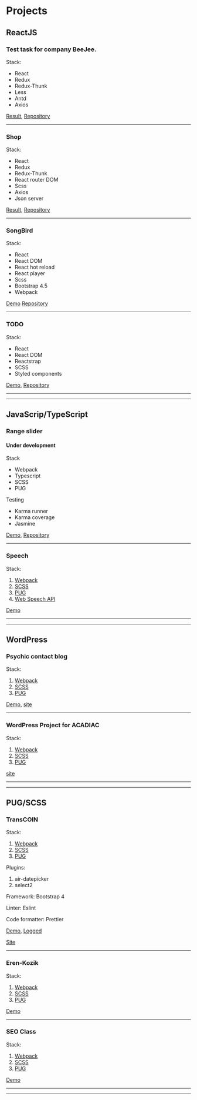 # Projects

## ReactJS

### **Test task for company BeeJee.**

Stack:
- React
- Redux
- Redux-Thunk
- Less
- Antd
- Axios

[Result](https://stupefied-kilby-388530.netlify.app/),
[Repository](https://github.com/StanislavNemytov/test_8)

---

### **Shop**
Stack:
- React
- Redux
- Redux-Thunk
- React router DOM
- Scss
- Axios
- Json server

[Result](https://angry-franklin-609b25.netlify.app),
[Repository](https://github.com/StanislavNemytov/test_5)

---

### **SongBird**

Stack:

- React
- React DOM
- React hot reload
- React player
- Scss
- Bootstrap 4.5
- Webpack

[Demo](https://songbird-sn.netlify.app/)
[Repository](https://github.com/StanislavNemytov/songbird)

---

### **TODO**

Stack:

- React
- React DOM
- Reactstrap
- SCSS
- Styled components

[Demo](https://github.com/StanislavNemytov/React-todo/),
[Repository](https://github.com/StanislavNemytov/React-todo)

***
***

## JavaScrip/TypeScript

### **Range slider**
#### Under development

Stack
- Webpack
- Typescript
- SCSS
- PUG

Testing
- Karma runner
- Karma coverage
- Jasmine

[Demo](https://stanislavnemytov.github.io/sliderSNA/), [Repository](https://github.com/StanislavNemytov/sliderSNA)

---

### **Speech**

Stack:

1. [Webpack](https://webpack.js.org/)
2. [SCSS](https://sass-lang.com/guide)
3. [PUG](https://pugjs.org/api/getting-started.html)
4. [Web Speech API](https://developer.mozilla.org/ru/docs/Web/API/Web_Speech_API)

[Demo](https://stanislavnemytov.github.io/speech/)

***
***

## WordPress

### **Psychic contact blog**

Stack:
1. [Webpack](https://webpack.js.org/)
2. [SCSS](https://sass-lang.com/guide)
3. [PUG](https://pugjs.org/api/getting-started.html)

[Demo](https://stanislavnemytov.github.io/psychic_contact_blog/dist/),
[site](https://www.psychic-contact.net/)

---

### **WordPress Project for ACADIAC**

Stack:
1. [Webpack](https://webpack.js.org/)
2. [SCSS](https://sass-lang.com/guide)
3. [PUG](https://pugjs.org/api/getting-started.html)

[site](http://acadiac.com/)

***
***

## PUG/SCSS

### **TransCOIN**

Stack:

1. [Webpack](https://webpack.js.org/)
2. [SCSS](https://sass-lang.com/guide)
3. [PUG](https://pugjs.org/api/getting-started.html)

Plugins:
1. air-datepicker
2. select2

Framework: Bootstrap 4

Linter: Eslint

Code formatter: Prettier


[Demo](https://stanislavnemytov.github.io/transcoin/), [Logged](https://stanislavnemytov.github.io/transcoin/dashboard.html)

[Site](https://transcoin.me/)

---

### **Eren-Kozik**

Stack:

1. [Webpack](https://webpack.js.org/)
2. [SCSS](https://sass-lang.com/guide)
3. [PUG](https://pugjs.org/api/getting-started.html)

[Demo](https://stanislavnemytov.github.io/seoman/)

---

### **SEO Class**

Stack:

1. [Webpack](https://webpack.js.org/)
2. [SCSS](https://sass-lang.com/guide)
3. [PUG](https://pugjs.org/api/getting-started.html)

[Demo](https://stanislavnemytov.github.io/seoman-class/)

***
***
